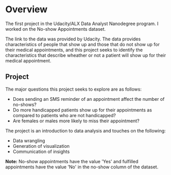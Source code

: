 # Overview
The first project in the Udacity/ALX Data Analyst Nanodegree program. I worked on the No-show Appointments dataset.  

The link to the data was provided by Udacity. The data provides characteristics of people that show up and those that do not show up for their medical appointments, and this project seeks to identify the characteristics that describe wheather or not a patient will show up for their medical appointment. 

## Project 

 The major questions this project seeks to explore are as follows: 
 * Does sending an SMS reminder of an appointment affect the number of no-shows?
 * Do more handicapped patients show up for their appointments as compared to patients who are not handicapped?
 * Are females or males more likely to miss their appointment?

The project is an introduction to data analysis and touches on the following:
* Data wrangling 
* Generation of visualization
* Communication of insights

__Note:__ No-show appointments have the value 'Yes' and fulfilled appointments have the value 'No' in the no-show column of the dataset. 
